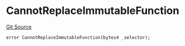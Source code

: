 # CannotReplaceImmutableFunction
[Git Source](https://github.com/thrackle-io/tron/blob/f201d50818b608b30301a670e76c0b866af89050/src/client/token/handler/diamond/HandlerDiamondLib.sol)


```solidity
error CannotReplaceImmutableFunction(bytes4 _selector);
```

